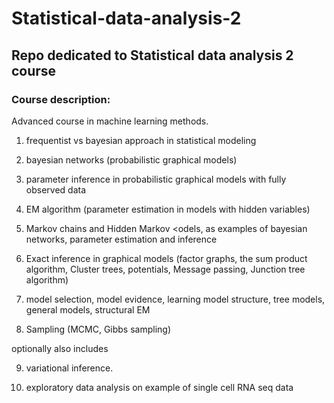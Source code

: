 # Statistical-data-analysis-2
## Repo dedicated to Statistical data analysis 2 course
### Course description:
	
Advanced course in machine learning methods.

1. frequentist vs bayesian approach in statistical modeling

2. bayesian networks (probabilistic graphical models)

3. parameter inference in probabilistic graphical models with fully observed data

4. EM algorithm (parameter estimation in models with hidden variables)

5. Markov chains and Hidden Markov <odels, as examples of bayesian networks, parameter estimation and inference

6. Exact inference in graphical models (factor graphs, the sum product algorithm, Cluster trees, potentials, Message passing, Junction tree algorithm)

7. model selection, model evidence, learning model structure, tree models, general models, structural EM

8. Sampling (MCMC, Gibbs sampling)

optionally also includes

9. variational inference.

10. exploratory data analysis on example of single cell RNA seq data
